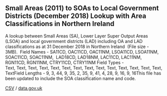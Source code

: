## Small Areas (2011) to SOAs to Local Government Districts (December 2018) Lookup with Area Classifications in Northern Ireland

A lookup between Small Areas (SA), Lower Layer Super Output Areas (LSOA) and local government districts (LAD) including OA and LAD classifications as at 31 December 2018 in Northern Ireland  (File size - 3MB).  Field Names - SA11CD, OAC11CD, OAC11NM, LSOA11CD, LSOA11NM, SOAC11CD, SOAC11NM,  LAD18CD, LAD18NM, LAC11CD, LAC11NM, RGN11CD, RGN11NM, CTRY11CD, CTRY11NM Field Types - Text, Text, Text, Text, Text, Text, Text, Text, Text, Text, Text, Text, Text, Text, TextField Lengths - 9, 3, 44, 9, 35, 2, 35, 9, 41, 4, 28, 9, 16, 9, 16This file has been updated to include the SOA classification name and code.

[CSV](../csv/189.csv) / [data.gov.uk](https://data.gov.uk/dataset/faabf80b-990f-40b4-932e-ca9c5b757ca2/small-areas-2011-to-soas-to-local-government-districts-december-2018-lookup-with-area-classifications-in-northern-ireland)


